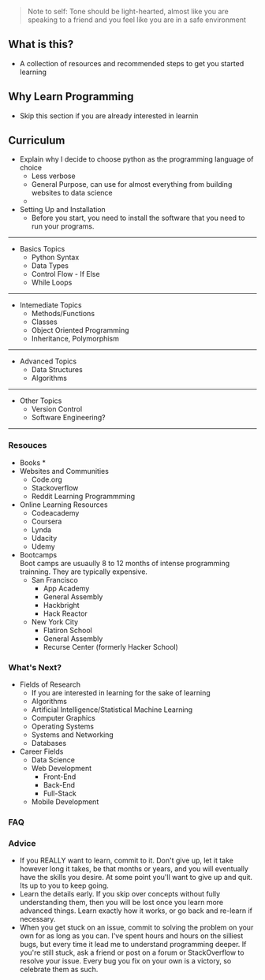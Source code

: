 >Note to self: Tone should be light-hearted, almost like you are speaking to a friend and you feel like you are in a safe environment

## What is this? ##
* A collection of resources and recommended steps to get you started learning

## Why Learn Programming ##
* Skip this section if you are already interested in learnin

## Curriculum ##
* Explain why I decide to choose python as the programming language of choice
	* Less verbose 
	* General Purpose, can use for almost everything from building websites to data science
	* 
* Setting Up and Installation  
	* Before you start, you need to install the software that you need to run your programs.

- - - - - - -

* Basics  Topics
	* Python Syntax
	* Data Types 
	* Control Flow - If Else
	* While Loops
- - - - - - -

* Intemediate  Topics
	* Methods/Functions
	* Classes
	* Object Oriented Programming
	* Inheritance, Polymorphism
- - - - - - -


* Advanced  Topics
	* Data Structures
	* Algorithms

- - - - - - 
* Other Topics 
	* Version Control
	* Software Engineering?
- - - - - - 


### Resouces ###
* Books
	* 
* Websites and Communities
	* Code.org
	* Stackoverflow 
	* Reddit Learning Programmming
* Online Learning Resources
	* Codeacademy
	* Coursera
	* Lynda
	* Udacity
	* Udemy
* Bootcamps  
Boot camps are usuaully 8 to 12 months of intense programming trainning. They are typically expensive. 
	* San Francisco
		* App Academy
		* General Assembly
		* Hackbright
		* Hack Reactor
	* New York City
		* Flatiron School
		* General Assembly
		* Recurse Center (formerly Hacker School)

### What's Next? ###
* Fields of Research
	* If you are interested in learning for the sake of learning
	* Algorithms
	* Artificial Intelligence/Statistical Machine Learning
	* Computer Graphics
	* Operating Systems
	* Systems and Networking
	* Databases
* Career Fields
	* Data Science
	* Web Development
		* Front-End
		* Back-End
		* Full-Stack
	* Mobile Development

### FAQ ###

### Advice ###
- If you REALLY want to learn, commit to it. Don't give up, let it take however long it takes, be that months or years, and you will eventually have the skills you desire. At some point you'll want to give up and quit. Its up to you to keep going.
- Learn the details early. If you skip over concepts without fully understanding them, then you will be lost once you learn more advanced things. Learn exactly how it works, or go back and re-learn if necessary.
- When you get stuck on an issue, commit to solving the problem on your own for as long as you can. I've spent hours and hours on the silliest bugs, but every time it lead me to understand programming deeper. If you're still stuck, ask a friend or post on a forum or StackOverflow to resolve your issue. Every bug you fix on your own is a victory, so celebrate them as such.